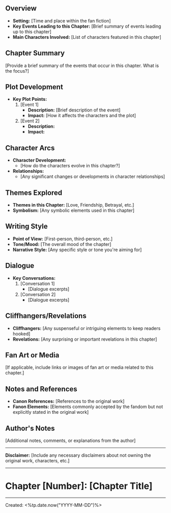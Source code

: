 
## Overview
- **Setting:** [Time and place within the fan fiction]
- **Key Events Leading to this Chapter:** [Brief summary of events leading up to this chapter]
- **Main Characters Involved:** [List of characters featured in this chapter]

## Chapter Summary
[Provide a brief summary of the events that occur in this chapter. What is the focus?]

## Plot Development
- **Key Plot Points:**
   1. [Event 1]
      - **Description:** [Brief description of the event]
      - **Impact:** [How it affects the characters and the plot]
   2. [Event 2]
      - **Description:**
      - **Impact:**

## Character Arcs
- **Character Development:**
   - [How do the characters evolve in this chapter?]
- **Relationships:**
   - [Any significant changes or developments in character relationships]

## Themes Explored
- **Themes in this Chapter:** [Love, Friendship, Betrayal, etc.]
- **Symbolism:** [Any symbolic elements used in this chapter]

## Writing Style
- **Point of View:** [First-person, third-person, etc.]
- **Tone/Mood:** [The overall mood of the chapter]
- **Narrative Style:** [Any specific style or tone you're aiming for]

## Dialogue
- **Key Conversations:**
   1. [Conversation 1]
      - [Dialogue excerpts]
   2. [Conversation 2]
      - [Dialogue excerpts]

## Cliffhangers/Revelations
- **Cliffhangers:** [Any suspenseful or intriguing elements to keep readers hooked]
- **Revelations:** [Any surprising or important revelations in this chapter]

## Fan Art or Media
[If applicable, include links or images of fan art or media related to this chapter.]


## Notes and References
- **Canon References:** [References to the original work]
- **Fanon Elements:** [Elements commonly accepted by the fandom but not explicitly stated in the original work]
## Author's Notes
[Additional notes, comments, or explanations from the author]

---

**Disclaimer:** [Include any necessary disclaimers about not owning the original work, characters, etc.]

---


# Chapter [Number]: [Chapter Title]








---
Created:  <%tp.date.now("YYYY-MM-DD")%>